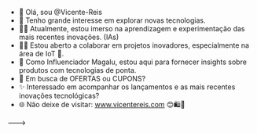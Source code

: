 - 📱 Olá, sou @Vicente-Reis 
- 👀 Tenho grande interesse em explorar novas tecnologias. 
- 🧑‍⚖️ Atualmente, estou imerso na aprendizagem e experimentação das mais recentes inovações. (IAs)
- 🙋‍♂️ Estou aberto a colaborar em projetos inovadores, especialmente na área de IoT 🤖.
- 🏪 Como Influenciador Magalu, estou aqui para fornecer insights sobre produtos com tecnologias de ponta.
- 🤑 Em busca de OFERTAS ou CUPONS?
- ✨ Interessado em acompanhar os lançamentos e as mais recentes inovações tecnológicas?
- 🌐 Não deixe de visitar: www.vicentereis.com 😊🛍️🚀
<!---
Vicente-Reis/VR-CONSULTORIA é um repositório ✨ especial ✨ porque seu `README.md` (este arquivo) aparece no seu perfil do GitHub.
Você pode clicar no link Visualizar para ver suas alterações.
--->
--->
